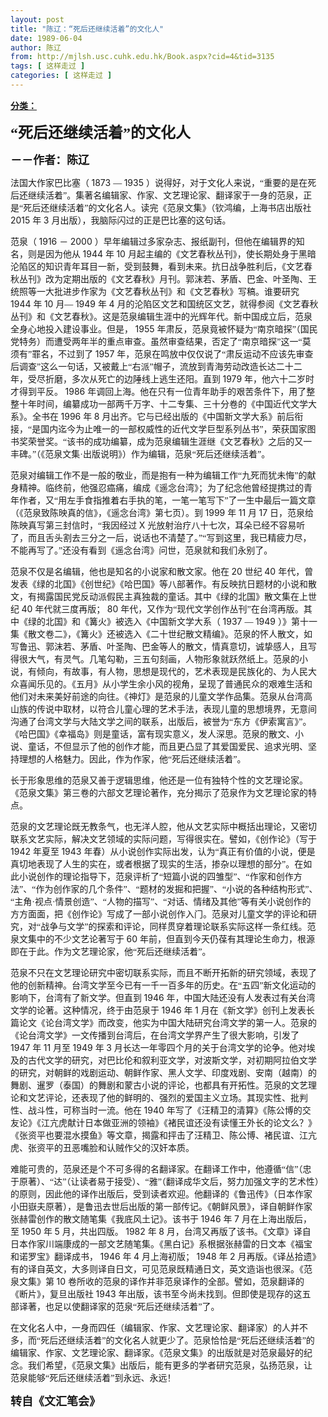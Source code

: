 ```yaml
---
layout: post
title: "陈辽：“死后还继续活着”的文化人"
date: 1989-06-04
author: 陈辽
from: http://mjlsh.usc.cuhk.edu.hk/Book.aspx?cid=4&tid=3135
tags: [ 这样走过 ]
categories: [ 这样走过 ]
---
```


<div style="margin: 15px 10px 10px 0px;">
 <div>
  <span id="ctl00_ContentPlaceHolder1_chapter1_SubjectLabel" style="font-weight:bold;text-decoration:underline;">
   分类：
  </span>
 </div>
 <!--[if gte mso 9]><xml>
 <o:OfficeDocumentSettings>
  <o:AllowPNG/>
 </o:OfficeDocumentSettings>
</xml><![endif]-->
 <!--[if gte mso 9]><xml>
 <w:WordDocument>
  <w:View>Normal</w:View>
  <w:Zoom>0</w:Zoom>
  <w:TrackMoves/>
  <w:TrackFormatting/>
  <w:PunctuationKerning/>
  <w:ValidateAgainstSchemas/>
  <w:SaveIfXMLInvalid>false</w:SaveIfXMLInvalid>
  <w:IgnoreMixedContent>false</w:IgnoreMixedContent>
  <w:AlwaysShowPlaceholderText>false</w:AlwaysShowPlaceholderText>
  <w:DoNotPromoteQF/>
  <w:LidThemeOther>EN-US</w:LidThemeOther>
  <w:LidThemeAsian>JA</w:LidThemeAsian>
  <w:LidThemeComplexScript>X-NONE</w:LidThemeComplexScript>
  <w:Compatibility>
   <w:BreakWrappedTables/>
   <w:SnapToGridInCell/>
   <w:WrapTextWithPunct/>
   <w:UseAsianBreakRules/>
   <w:DontGrowAutofit/>
   <w:SplitPgBreakAndParaMark/>
   <w:EnableOpenTypeKerning/>
   <w:DontFlipMirrorIndents/>
   <w:OverrideTableStyleHps/>
   <w:UseFELayout/>
  </w:Compatibility>
  <m:mathPr>
   <m:mathFont m:val="Cambria Math"/>
   <m:brkBin m:val="before"/>
   <m:brkBinSub m:val="&#45;-"/>
   <m:smallFrac m:val="off"/>
   <m:dispDef/>
   <m:lMargin m:val="0"/>
   <m:rMargin m:val="0"/>
   <m:defJc m:val="centerGroup"/>
   <m:wrapIndent m:val="1440"/>
   <m:intLim m:val="subSup"/>
   <m:naryLim m:val="undOvr"/>
  </m:mathPr></w:WordDocument>
</xml><![endif]-->
 <!--[if gte mso 9]><xml>
 <w:LatentStyles DefLockedState="false" DefUnhideWhenUsed="true"
  DefSemiHidden="true" DefQFormat="false" DefPriority="99"
  LatentStyleCount="276">
  <w:LsdException Locked="false" Priority="0" SemiHidden="false"
   UnhideWhenUsed="false" QFormat="true" Name="Normal"/>
  <w:LsdException Locked="false" Priority="9" SemiHidden="false"
   UnhideWhenUsed="false" QFormat="true" Name="heading 1"/>
  <w:LsdException Locked="false" Priority="9" QFormat="true" Name="heading 2"/>
  <w:LsdException Locked="false" Priority="9" QFormat="true" Name="heading 3"/>
  <w:LsdException Locked="false" Priority="9" QFormat="true" Name="heading 4"/>
  <w:LsdException Locked="false" Priority="9" QFormat="true" Name="heading 5"/>
  <w:LsdException Locked="false" Priority="9" QFormat="true" Name="heading 6"/>
  <w:LsdException Locked="false" Priority="9" QFormat="true" Name="heading 7"/>
  <w:LsdException Locked="false" Priority="9" QFormat="true" Name="heading 8"/>
  <w:LsdException Locked="false" Priority="9" QFormat="true" Name="heading 9"/>
  <w:LsdException Locked="false" Priority="39" Name="toc 1"/>
  <w:LsdException Locked="false" Priority="39" Name="toc 2"/>
  <w:LsdException Locked="false" Priority="39" Name="toc 3"/>
  <w:LsdException Locked="false" Priority="39" Name="toc 4"/>
  <w:LsdException Locked="false" Priority="39" Name="toc 5"/>
  <w:LsdException Locked="false" Priority="39" Name="toc 6"/>
  <w:LsdException Locked="false" Priority="39" Name="toc 7"/>
  <w:LsdException Locked="false" Priority="39" Name="toc 8"/>
  <w:LsdException Locked="false" Priority="39" Name="toc 9"/>
  <w:LsdException Locked="false" Priority="35" QFormat="true" Name="caption"/>
  <w:LsdException Locked="false" Priority="10" SemiHidden="false"
   UnhideWhenUsed="false" QFormat="true" Name="Title"/>
  <w:LsdException Locked="false" Priority="0" Name="Default Paragraph Font"/>
  <w:LsdException Locked="false" Priority="11" SemiHidden="false"
   UnhideWhenUsed="false" QFormat="true" Name="Subtitle"/>
  <w:LsdException Locked="false" Priority="22" SemiHidden="false"
   UnhideWhenUsed="false" QFormat="true" Name="Strong"/>
  <w:LsdException Locked="false" Priority="20" SemiHidden="false"
   UnhideWhenUsed="false" QFormat="true" Name="Emphasis"/>
  <w:LsdException Locked="false" Priority="59" SemiHidden="false"
   UnhideWhenUsed="false" Name="Table Grid"/>
  <w:LsdException Locked="false" UnhideWhenUsed="false" Name="Placeholder Text"/>
  <w:LsdException Locked="false" Priority="1" SemiHidden="false"
   UnhideWhenUsed="false" QFormat="true" Name="No Spacing"/>
  <w:LsdException Locked="false" Priority="60" SemiHidden="false"
   UnhideWhenUsed="false" Name="Light Shading"/>
  <w:LsdException Locked="false" Priority="61" SemiHidden="false"
   UnhideWhenUsed="false" Name="Light List"/>
  <w:LsdException Locked="false" Priority="62" SemiHidden="false"
   UnhideWhenUsed="false" Name="Light Grid"/>
  <w:LsdException Locked="false" Priority="63" SemiHidden="false"
   UnhideWhenUsed="false" Name="Medium Shading 1"/>
  <w:LsdException Locked="false" Priority="64" SemiHidden="false"
   UnhideWhenUsed="false" Name="Medium Shading 2"/>
  <w:LsdException Locked="false" Priority="65" SemiHidden="false"
   UnhideWhenUsed="false" Name="Medium List 1"/>
  <w:LsdException Locked="false" Priority="66" SemiHidden="false"
   UnhideWhenUsed="false" Name="Medium List 2"/>
  <w:LsdException Locked="false" Priority="67" SemiHidden="false"
   UnhideWhenUsed="false" Name="Medium Grid 1"/>
  <w:LsdException Locked="false" Priority="68" SemiHidden="false"
   UnhideWhenUsed="false" Name="Medium Grid 2"/>
  <w:LsdException Locked="false" Priority="69" SemiHidden="false"
   UnhideWhenUsed="false" Name="Medium Grid 3"/>
  <w:LsdException Locked="false" Priority="70" SemiHidden="false"
   UnhideWhenUsed="false" Name="Dark List"/>
  <w:LsdException Locked="false" Priority="71" SemiHidden="false"
   UnhideWhenUsed="false" Name="Colorful Shading"/>
  <w:LsdException Locked="false" Priority="72" SemiHidden="false"
   UnhideWhenUsed="false" Name="Colorful List"/>
  <w:LsdException Locked="false" Priority="73" SemiHidden="false"
   UnhideWhenUsed="false" Name="Colorful Grid"/>
  <w:LsdException Locked="false" Priority="60" SemiHidden="false"
   UnhideWhenUsed="false" Name="Light Shading Accent 1"/>
  <w:LsdException Locked="false" Priority="61" SemiHidden="false"
   UnhideWhenUsed="false" Name="Light List Accent 1"/>
  <w:LsdException Locked="false" Priority="62" SemiHidden="false"
   UnhideWhenUsed="false" Name="Light Grid Accent 1"/>
  <w:LsdException Locked="false" Priority="63" SemiHidden="false"
   UnhideWhenUsed="false" Name="Medium Shading 1 Accent 1"/>
  <w:LsdException Locked="false" Priority="64" SemiHidden="false"
   UnhideWhenUsed="false" Name="Medium Shading 2 Accent 1"/>
  <w:LsdException Locked="false" Priority="65" SemiHidden="false"
   UnhideWhenUsed="false" Name="Medium List 1 Accent 1"/>
  <w:LsdException Locked="false" UnhideWhenUsed="false" Name="Revision"/>
  <w:LsdException Locked="false" Priority="34" SemiHidden="false"
   UnhideWhenUsed="false" QFormat="true" Name="List Paragraph"/>
  <w:LsdException Locked="false" Priority="29" SemiHidden="false"
   UnhideWhenUsed="false" QFormat="true" Name="Quote"/>
  <w:LsdException Locked="false" Priority="30" SemiHidden="false"
   UnhideWhenUsed="false" QFormat="true" Name="Intense Quote"/>
  <w:LsdException Locked="false" Priority="66" SemiHidden="false"
   UnhideWhenUsed="false" Name="Medium List 2 Accent 1"/>
  <w:LsdException Locked="false" Priority="67" SemiHidden="false"
   UnhideWhenUsed="false" Name="Medium Grid 1 Accent 1"/>
  <w:LsdException Locked="false" Priority="68" SemiHidden="false"
   UnhideWhenUsed="false" Name="Medium Grid 2 Accent 1"/>
  <w:LsdException Locked="false" Priority="69" SemiHidden="false"
   UnhideWhenUsed="false" Name="Medium Grid 3 Accent 1"/>
  <w:LsdException Locked="false" Priority="70" SemiHidden="false"
   UnhideWhenUsed="false" Name="Dark List Accent 1"/>
  <w:LsdException Locked="false" Priority="71" SemiHidden="false"
   UnhideWhenUsed="false" Name="Colorful Shading Accent 1"/>
  <w:LsdException Locked="false" Priority="72" SemiHidden="false"
   UnhideWhenUsed="false" Name="Colorful List Accent 1"/>
  <w:LsdException Locked="false" Priority="73" SemiHidden="false"
   UnhideWhenUsed="false" Name="Colorful Grid Accent 1"/>
  <w:LsdException Locked="false" Priority="60" SemiHidden="false"
   UnhideWhenUsed="false" Name="Light Shading Accent 2"/>
  <w:LsdException Locked="false" Priority="61" SemiHidden="false"
   UnhideWhenUsed="false" Name="Light List Accent 2"/>
  <w:LsdException Locked="false" Priority="62" SemiHidden="false"
   UnhideWhenUsed="false" Name="Light Grid Accent 2"/>
  <w:LsdException Locked="false" Priority="63" SemiHidden="false"
   UnhideWhenUsed="false" Name="Medium Shading 1 Accent 2"/>
  <w:LsdException Locked="false" Priority="64" SemiHidden="false"
   UnhideWhenUsed="false" Name="Medium Shading 2 Accent 2"/>
  <w:LsdException Locked="false" Priority="65" SemiHidden="false"
   UnhideWhenUsed="false" Name="Medium List 1 Accent 2"/>
  <w:LsdException Locked="false" Priority="66" SemiHidden="false"
   UnhideWhenUsed="false" Name="Medium List 2 Accent 2"/>
  <w:LsdException Locked="false" Priority="67" SemiHidden="false"
   UnhideWhenUsed="false" Name="Medium Grid 1 Accent 2"/>
  <w:LsdException Locked="false" Priority="68" SemiHidden="false"
   UnhideWhenUsed="false" Name="Medium Grid 2 Accent 2"/>
  <w:LsdException Locked="false" Priority="69" SemiHidden="false"
   UnhideWhenUsed="false" Name="Medium Grid 3 Accent 2"/>
  <w:LsdException Locked="false" Priority="70" SemiHidden="false"
   UnhideWhenUsed="false" Name="Dark List Accent 2"/>
  <w:LsdException Locked="false" Priority="71" SemiHidden="false"
   UnhideWhenUsed="false" Name="Colorful Shading Accent 2"/>
  <w:LsdException Locked="false" Priority="72" SemiHidden="false"
   UnhideWhenUsed="false" Name="Colorful List Accent 2"/>
  <w:LsdException Locked="false" Priority="73" SemiHidden="false"
   UnhideWhenUsed="false" Name="Colorful Grid Accent 2"/>
  <w:LsdException Locked="false" Priority="60" SemiHidden="false"
   UnhideWhenUsed="false" Name="Light Shading Accent 3"/>
  <w:LsdException Locked="false" Priority="61" SemiHidden="false"
   UnhideWhenUsed="false" Name="Light List Accent 3"/>
  <w:LsdException Locked="false" Priority="62" SemiHidden="false"
   UnhideWhenUsed="false" Name="Light Grid Accent 3"/>
  <w:LsdException Locked="false" Priority="63" SemiHidden="false"
   UnhideWhenUsed="false" Name="Medium Shading 1 Accent 3"/>
  <w:LsdException Locked="false" Priority="64" SemiHidden="false"
   UnhideWhenUsed="false" Name="Medium Shading 2 Accent 3"/>
  <w:LsdException Locked="false" Priority="65" SemiHidden="false"
   UnhideWhenUsed="false" Name="Medium List 1 Accent 3"/>
  <w:LsdException Locked="false" Priority="66" SemiHidden="false"
   UnhideWhenUsed="false" Name="Medium List 2 Accent 3"/>
  <w:LsdException Locked="false" Priority="67" SemiHidden="false"
   UnhideWhenUsed="false" Name="Medium Grid 1 Accent 3"/>
  <w:LsdException Locked="false" Priority="68" SemiHidden="false"
   UnhideWhenUsed="false" Name="Medium Grid 2 Accent 3"/>
  <w:LsdException Locked="false" Priority="69" SemiHidden="false"
   UnhideWhenUsed="false" Name="Medium Grid 3 Accent 3"/>
  <w:LsdException Locked="false" Priority="70" SemiHidden="false"
   UnhideWhenUsed="false" Name="Dark List Accent 3"/>
  <w:LsdException Locked="false" Priority="71" SemiHidden="false"
   UnhideWhenUsed="false" Name="Colorful Shading Accent 3"/>
  <w:LsdException Locked="false" Priority="72" SemiHidden="false"
   UnhideWhenUsed="false" Name="Colorful List Accent 3"/>
  <w:LsdException Locked="false" Priority="73" SemiHidden="false"
   UnhideWhenUsed="false" Name="Colorful Grid Accent 3"/>
  <w:LsdException Locked="false" Priority="60" SemiHidden="false"
   UnhideWhenUsed="false" Name="Light Shading Accent 4"/>
  <w:LsdException Locked="false" Priority="61" SemiHidden="false"
   UnhideWhenUsed="false" Name="Light List Accent 4"/>
  <w:LsdException Locked="false" Priority="62" SemiHidden="false"
   UnhideWhenUsed="false" Name="Light Grid Accent 4"/>
  <w:LsdException Locked="false" Priority="63" SemiHidden="false"
   UnhideWhenUsed="false" Name="Medium Shading 1 Accent 4"/>
  <w:LsdException Locked="false" Priority="64" SemiHidden="false"
   UnhideWhenUsed="false" Name="Medium Shading 2 Accent 4"/>
  <w:LsdException Locked="false" Priority="65" SemiHidden="false"
   UnhideWhenUsed="false" Name="Medium List 1 Accent 4"/>
  <w:LsdException Locked="false" Priority="66" SemiHidden="false"
   UnhideWhenUsed="false" Name="Medium List 2 Accent 4"/>
  <w:LsdException Locked="false" Priority="67" SemiHidden="false"
   UnhideWhenUsed="false" Name="Medium Grid 1 Accent 4"/>
  <w:LsdException Locked="false" Priority="68" SemiHidden="false"
   UnhideWhenUsed="false" Name="Medium Grid 2 Accent 4"/>
  <w:LsdException Locked="false" Priority="69" SemiHidden="false"
   UnhideWhenUsed="false" Name="Medium Grid 3 Accent 4"/>
  <w:LsdException Locked="false" Priority="70" SemiHidden="false"
   UnhideWhenUsed="false" Name="Dark List Accent 4"/>
  <w:LsdException Locked="false" Priority="71" SemiHidden="false"
   UnhideWhenUsed="false" Name="Colorful Shading Accent 4"/>
  <w:LsdException Locked="false" Priority="72" SemiHidden="false"
   UnhideWhenUsed="false" Name="Colorful List Accent 4"/>
  <w:LsdException Locked="false" Priority="73" SemiHidden="false"
   UnhideWhenUsed="false" Name="Colorful Grid Accent 4"/>
  <w:LsdException Locked="false" Priority="60" SemiHidden="false"
   UnhideWhenUsed="false" Name="Light Shading Accent 5"/>
  <w:LsdException Locked="false" Priority="61" SemiHidden="false"
   UnhideWhenUsed="false" Name="Light List Accent 5"/>
  <w:LsdException Locked="false" Priority="62" SemiHidden="false"
   UnhideWhenUsed="false" Name="Light Grid Accent 5"/>
  <w:LsdException Locked="false" Priority="63" SemiHidden="false"
   UnhideWhenUsed="false" Name="Medium Shading 1 Accent 5"/>
  <w:LsdException Locked="false" Priority="64" SemiHidden="false"
   UnhideWhenUsed="false" Name="Medium Shading 2 Accent 5"/>
  <w:LsdException Locked="false" Priority="65" SemiHidden="false"
   UnhideWhenUsed="false" Name="Medium List 1 Accent 5"/>
  <w:LsdException Locked="false" Priority="66" SemiHidden="false"
   UnhideWhenUsed="false" Name="Medium List 2 Accent 5"/>
  <w:LsdException Locked="false" Priority="67" SemiHidden="false"
   UnhideWhenUsed="false" Name="Medium Grid 1 Accent 5"/>
  <w:LsdException Locked="false" Priority="68" SemiHidden="false"
   UnhideWhenUsed="false" Name="Medium Grid 2 Accent 5"/>
  <w:LsdException Locked="false" Priority="69" SemiHidden="false"
   UnhideWhenUsed="false" Name="Medium Grid 3 Accent 5"/>
  <w:LsdException Locked="false" Priority="70" SemiHidden="false"
   UnhideWhenUsed="false" Name="Dark List Accent 5"/>
  <w:LsdException Locked="false" Priority="71" SemiHidden="false"
   UnhideWhenUsed="false" Name="Colorful Shading Accent 5"/>
  <w:LsdException Locked="false" Priority="72" SemiHidden="false"
   UnhideWhenUsed="false" Name="Colorful List Accent 5"/>
  <w:LsdException Locked="false" Priority="73" SemiHidden="false"
   UnhideWhenUsed="false" Name="Colorful Grid Accent 5"/>
  <w:LsdException Locked="false" Priority="60" SemiHidden="false"
   UnhideWhenUsed="false" Name="Light Shading Accent 6"/>
  <w:LsdException Locked="false" Priority="61" SemiHidden="false"
   UnhideWhenUsed="false" Name="Light List Accent 6"/>
  <w:LsdException Locked="false" Priority="62" SemiHidden="false"
   UnhideWhenUsed="false" Name="Light Grid Accent 6"/>
  <w:LsdException Locked="false" Priority="63" SemiHidden="false"
   UnhideWhenUsed="false" Name="Medium Shading 1 Accent 6"/>
  <w:LsdException Locked="false" Priority="64" SemiHidden="false"
   UnhideWhenUsed="false" Name="Medium Shading 2 Accent 6"/>
  <w:LsdException Locked="false" Priority="65" SemiHidden="false"
   UnhideWhenUsed="false" Name="Medium List 1 Accent 6"/>
  <w:LsdException Locked="false" Priority="66" SemiHidden="false"
   UnhideWhenUsed="false" Name="Medium List 2 Accent 6"/>
  <w:LsdException Locked="false" Priority="67" SemiHidden="false"
   UnhideWhenUsed="false" Name="Medium Grid 1 Accent 6"/>
  <w:LsdException Locked="false" Priority="68" SemiHidden="false"
   UnhideWhenUsed="false" Name="Medium Grid 2 Accent 6"/>
  <w:LsdException Locked="false" Priority="69" SemiHidden="false"
   UnhideWhenUsed="false" Name="Medium Grid 3 Accent 6"/>
  <w:LsdException Locked="false" Priority="70" SemiHidden="false"
   UnhideWhenUsed="false" Name="Dark List Accent 6"/>
  <w:LsdException Locked="false" Priority="71" SemiHidden="false"
   UnhideWhenUsed="false" Name="Colorful Shading Accent 6"/>
  <w:LsdException Locked="false" Priority="72" SemiHidden="false"
   UnhideWhenUsed="false" Name="Colorful List Accent 6"/>
  <w:LsdException Locked="false" Priority="73" SemiHidden="false"
   UnhideWhenUsed="false" Name="Colorful Grid Accent 6"/>
  <w:LsdException Locked="false" Priority="19" SemiHidden="false"
   UnhideWhenUsed="false" QFormat="true" Name="Subtle Emphasis"/>
  <w:LsdException Locked="false" Priority="21" SemiHidden="false"
   UnhideWhenUsed="false" QFormat="true" Name="Intense Emphasis"/>
  <w:LsdException Locked="false" Priority="31" SemiHidden="false"
   UnhideWhenUsed="false" QFormat="true" Name="Subtle Reference"/>
  <w:LsdException Locked="false" Priority="32" SemiHidden="false"
   UnhideWhenUsed="false" QFormat="true" Name="Intense Reference"/>
  <w:LsdException Locked="false" Priority="33" SemiHidden="false"
   UnhideWhenUsed="false" QFormat="true" Name="Book Title"/>
  <w:LsdException Locked="false" Priority="37" Name="Bibliography"/>
  <w:LsdException Locked="false" Priority="39" QFormat="true" Name="TOC Heading"/>
 </w:LatentStyles>
</xml><![endif]-->
 <!--[if gte mso 10]>
<style>
 /* Style Definitions */
table.MsoNormalTable
	{mso-style-name:"Table Normal";
	mso-tstyle-rowband-size:0;
	mso-tstyle-colband-size:0;
	mso-style-noshow:yes;
	mso-style-priority:99;
	mso-style-parent:"";
	mso-padding-alt:0in 5.4pt 0in 5.4pt;
	mso-para-margin:0in;
	mso-para-margin-bottom:.0001pt;
	mso-pagination:widow-orphan;
	font-size:10.0pt;
	font-family:"Times New Roman";}
</style>
<![endif]-->
 <!--StartFragment-->
 <p class="MsoNormal">
  <o:p>
   <font size="5">
   </font>
  </o:p>
 </p>
 <p class="MsoNormal">
  <b>
   <span lang="ZH-CN" style="font-family: 宋体;">
    <font size="5">
     “死后还继续活着”的文化人
    </font>
   </span>
   <font size="4">
    <o:p>
    </o:p>
   </font>
  </b>
 </p>
 <p class="MsoNormal">
  <span lang="ZH-CN" style='font-family:宋体;mso-ascii-font-family:
"Times New Roman"'>
   <b>
    <font size="4">
     －－作者：陈辽
    </font>
   </b>
  </span>
  <o:p>
  </o:p>
 </p>
 <p class="MsoNormal">
  <o:p>
  </o:p>
 </p>
 <p class="MsoNormal">
  <span lang="ZH-CN" style='font-family:宋体;mso-ascii-font-family:
"Times New Roman"'>
   法国大作家巴比塞（
  </span>
  1873
  <span lang="ZH-CN" style='font-family:
宋体;mso-ascii-font-family:"Times New Roman"'>
   —
  </span>
  1935
  <span lang="ZH-CN" style='font-family:宋体;mso-ascii-font-family:"Times New Roman"'>
   ）说得好，对于文化人来说，“重要的是在死后还继续活着”。集著名编辑家、作家、文艺理论家、翻译家于一身的范泉，正是“死后还继续活着”的文化名人。读完《范泉文集》（钦鸿编，上海书店出版社
  </span>
  2015
  <span lang="ZH-CN" style='font-family:宋体;mso-ascii-font-family:"Times New Roman"'>
   年
  </span>
  3
  <span lang="ZH-CN" style='font-family:宋体;mso-ascii-font-family:"Times New Roman"'>
   月出版），我脑际闪过的正是巴比塞的这句话。
  </span>
  <o:p>
  </o:p>
 </p>
 <p class="MsoNormal">
  <span lang="ZH-CN" style='font-family:宋体;mso-ascii-font-family:
"Times New Roman"'>
   范泉（
  </span>
  1916
  <span lang="ZH-CN" style='font-family:宋体;
mso-ascii-font-family:"Times New Roman"'>
   －
  </span>
  2000
  <span lang="ZH-CN" style='font-family:宋体;mso-ascii-font-family:"Times New Roman"'>
   ）早年编辑过多家杂志、报纸副刊，但他在编辑界的知名，则是因为他从
  </span>
  1944
  <span lang="ZH-CN" style='font-family:宋体;mso-ascii-font-family:"Times New Roman"'>
   年
  </span>
  10
  <span lang="ZH-CN" style='font-family:宋体;mso-ascii-font-family:"Times New Roman"'>
   月起主编的《文艺春秋丛刊》，使长期处身于黑暗沦陷区的知识青年耳目一新，受到鼓舞，看到未来。抗日战争胜利后，《文艺春秋丛刊》改为定期出版的《文艺春秋》月刊。郭沫若、茅盾、巴金、叶圣陶、王统照等一大批进步作家为《文艺春秋丛刊》和《文艺春秋》写稿。谁要研究
  </span>
  1944
  <span lang="ZH-CN" style='font-family:宋体;mso-ascii-font-family:"Times New Roman"'>
   年
  </span>
  10
  <span lang="ZH-CN" style='font-family:宋体;mso-ascii-font-family:"Times New Roman"'>
   月—
  </span>
  1949
  <span lang="ZH-CN" style='font-family:宋体;mso-ascii-font-family:"Times New Roman"'>
   年
  </span>
  4
  <span lang="ZH-CN" style='font-family:宋体;mso-ascii-font-family:"Times New Roman"'>
   月的沦陷区文艺和国统区文艺，就得参阅《文艺春秋丛刊》和《文艺春秋》。这是范泉编辑生涯中的光辉年代。新中国成立后，范泉全身心地投入建设事业。但是，
  </span>
  1955
  <span lang="ZH-CN" style='font-family:宋体;mso-ascii-font-family:"Times New Roman"'>
   年肃反，范泉竟被怀疑为“南京暗探”（国民党特务）而遭受两年半的重点审查。虽然审查结果，否定了“南京暗探”这一“莫须有”罪名，不过到了
  </span>
  1957
  <span lang="ZH-CN" style='font-family:宋体;mso-ascii-font-family:"Times New Roman"'>
   年，范泉在鸣放中仅仅说了“肃反运动不应该先审查后调查”这么一句话，又被戴上“右派”帽子，流放到青海劳动改造长达二十二年，受尽折磨，多次从死亡的边陲线上逃生还阳。直到
  </span>
  1979
  <span lang="ZH-CN" style='font-family:宋体;mso-ascii-font-family:"Times New Roman"'>
   年，他六十二岁时才得到平反。
  </span>
  1986
  <span lang="ZH-CN" style='font-family:宋体;mso-ascii-font-family:"Times New Roman"'>
   年调回上海。他在只有一位青年助手的艰苦条件下，用了整整十年时间，编纂成功一部两千万字、十二专集、三十分卷的《中国近代文学大系》。全书在
  </span>
  1996
  <span lang="ZH-CN" style='font-family:宋体;mso-ascii-font-family:"Times New Roman"'>
   年
  </span>
  8
  <span lang="ZH-CN" style='font-family:宋体;mso-ascii-font-family:"Times New Roman"'>
   月出齐。它与已经出版的《中国新文学大系》前后衔接，“是国内迄今为止唯一的一部权威性的近代文学巨型系列丛书”，荣获国家图书奖荣誉奖。“该书的成功编纂，成为范泉编辑生涯继《文艺春秋》之后的又一丰碑。”（《范泉文集·出版说明》）作为编辑，范泉“死后还继续活着”。
  </span>
  <o:p>
  </o:p>
 </p>
 <p class="MsoNormal">
  <span lang="ZH-CN" style='font-family:宋体;mso-ascii-font-family:
"Times New Roman"'>
   范泉对编辑工作不是一般的敬业，而是抱有一种为编辑工作“九死而犹未悔”的献身精神。临终前，他强忍癌痛，编成《遥念台湾》；为了纪念他曾经提携过的青年作者，又“用左手食指推着右手执的笔，一笔一笔写下”了一生中最后一篇文章（《范泉致陈映真的信》，《遥念台湾》第七页）。到
  </span>
  1999
  <span lang="ZH-CN" style='font-family:宋体;mso-ascii-font-family:"Times New Roman"'>
   年
  </span>
  11
  <span lang="ZH-CN" style='font-family:宋体;mso-ascii-font-family:"Times New Roman"'>
   月
  </span>
  17
  <span lang="ZH-CN" style='font-family:宋体;mso-ascii-font-family:"Times New Roman"'>
   日，范泉给陈映真写第三封信时，“我因经过
  </span>
  X
  <span lang="ZH-CN" style='font-family:宋体;mso-ascii-font-family:"Times New Roman"'>
   光放射治疗八十七次，耳朵已经不容易听了，而且舌头割去三分之一后，说话也不清楚了。”“写到这里，我已精疲力尽，不能再写了。”还没有看到《遥念台湾》问世，范泉就和我们永别了。
  </span>
  <o:p>
  </o:p>
 </p>
 <p class="MsoNormal">
  <span lang="ZH-CN" style='font-family:宋体;mso-ascii-font-family:
"Times New Roman"'>
   范泉不仅是名编辑，他也是知名的小说家和散文家。他在
  </span>
  20
  <span lang="ZH-CN" style='font-family:宋体;mso-ascii-font-family:"Times New Roman"'>
   世纪
  </span>
  40
  <span lang="ZH-CN" style='font-family:宋体;mso-ascii-font-family:"Times New Roman"'>
   年代，曾发表《绿的北国》《创世纪》《哈巴国》等八部著作。有反映抗日题材的小说和散文，有揭露国民党反动派假民主真独裁的童话。其中《绿的北国》散文集在上世纪
  </span>
  40
  <span lang="ZH-CN" style='font-family:宋体;mso-ascii-font-family:"Times New Roman"'>
   年代就三度再版；
  </span>
  80
  <span lang="ZH-CN" style='font-family:宋体;mso-ascii-font-family:"Times New Roman"'>
   年代，又作为“现代文学创作丛刊”在台湾再版。其中《绿的北国》和《篝火》被选入《中国新文学大系（
  </span>
  1937
  <span lang="ZH-CN" style='font-family:宋体;mso-ascii-font-family:"Times New Roman"'>
   —
  </span>
  1949
  <span lang="ZH-CN" style='font-family:宋体;mso-ascii-font-family:"Times New Roman"'>
   ）》第十一集《散文卷二》，《篝火》还被选入《二十世纪散文精编》。范泉的怀人散文，如写鲁迅、郭沫若、茅盾、叶圣陶、巴金等人的散文，情真意切，诚挚感人，且写得很大气，有灵气。几笔勾勒，三五句刻画，人物形象就跃然纸上。范泉的小说，有倾向，有故事，有人物，思想是现代的，艺术表现是民族化的、为人民大众喜闻乐见的。《五月》从小学生余小风的视角，呈现了普通民众的艰难生活和他们对未来美好前途的向往。《神灯》是范泉的儿童文学作品集。范泉从台湾高山族的传说中取材，以符合儿童心理的艺术手法，表现儿童的思想境界，无意间沟通了台湾文学与大陆文学之间的联系，出版后，被誉为“东方《伊索寓言》”。《哈巴国》《幸福岛》则是童话，富有现实意义，发人深思。范泉的散文、小说、童话，不但显示了他的创作才能，而且更凸显了其爱国爱民、追求光明、坚持理想的人格魅力。因此，作为作家，他“死后还继续活着”。
  </span>
  <o:p>
  </o:p>
 </p>
 <p class="MsoNormal">
  <span lang="ZH-CN" style='font-family:宋体;mso-ascii-font-family:
"Times New Roman"'>
   长于形象思维的范泉又善于逻辑思维，他还是一位有独特个性的文艺理论家。《范泉文集》第三卷的六部文艺理论著作，充分揭示了范泉作为文艺理论家的特点。
  </span>
  <o:p>
  </o:p>
 </p>
 <p class="MsoNormal">
  <span lang="ZH-CN" style='font-family:宋体;mso-ascii-font-family:
"Times New Roman"'>
   范泉的文艺理论既无教条气，也无洋人腔，他从文艺实际中概括出理论，又密切联系文艺实际，解决文艺领域的实际问题，写得很实在。譬如，《创作论》（写于
  </span>
  1942
  <span lang="ZH-CN" style='font-family:宋体;mso-ascii-font-family:"Times New Roman"'>
   年夏至
  </span>
  1943
  <span lang="ZH-CN" style='font-family:宋体;mso-ascii-font-family:"Times New Roman"'>
   年春）从小说创作实际出发，认为“真正有价值的小说，便是真切地表现了人生的实在，或者根据了现实的生活，掺杂以理想的部分”。在如此小说创作的理论指导下，范泉评析了“短篇小说的四雏型”、“作家和创作方法”、“作为创作家的几个条件”、“题材的发掘和把握”、“小说的各种结构形式”、“主角·视点·情景创造”、“人物的描写”、“对话、情绪及其他”等有关小说创作的方方面面，把《创作论》写成了一部小说创作入门。范泉对儿童文学的评论和研究，对“战争与文学”的探索和评论，同样贯穿着理论联系实际这样一条红线。范泉文集中的不少文艺论著写于
  </span>
  60
  <span lang="ZH-CN" style='font-family:宋体;mso-ascii-font-family:"Times New Roman"'>
   年前，但直到今天仍葆有其理论生命力，根源即在于此。作为文艺理论家，他“死后还继续活着”。
  </span>
  <o:p>
  </o:p>
 </p>
 <p class="MsoNormal">
  <span lang="ZH-CN" style='font-family:宋体;mso-ascii-font-family:
"Times New Roman"'>
   范泉不只在文艺理论研究中密切联系实际，而且不断开拓新的研究领域，表现了他的创新精神。台湾文学至今已有一千一百多年的历史。在“五四”新文化运动的影响下，台湾有了新文学。但直到
  </span>
  1946
  <span lang="ZH-CN" style='font-family:宋体;mso-ascii-font-family:"Times New Roman"'>
   年，中国大陆还没有人发表过有关台湾文学的论著。这种情况，终于由范泉于
  </span>
  1946
  <span lang="ZH-CN" style='font-family:宋体;mso-ascii-font-family:"Times New Roman"'>
   年
  </span>
  1
  <span lang="ZH-CN" style='font-family:宋体;mso-ascii-font-family:"Times New Roman"'>
   月在《新文学》创刊上发表长篇论文《论台湾文学》而改变，他实为中国大陆研究台湾文学的第一人。范泉的《论台湾文学》一文传播到台湾后，在台湾文学界产生了很大影响，引发了
  </span>
  1947
  <span lang="ZH-CN" style='font-family:宋体;mso-ascii-font-family:"Times New Roman"'>
   年
  </span>
  11
  <span lang="ZH-CN" style='font-family:宋体;mso-ascii-font-family:"Times New Roman"'>
   月至
  </span>
  1949
  <span lang="ZH-CN" style='font-family:宋体;mso-ascii-font-family:"Times New Roman"'>
   年
  </span>
  3
  <span lang="ZH-CN" style='font-family:宋体;mso-ascii-font-family:"Times New Roman"'>
   月长达一年零四个月的关于台湾文学的论争。他对埃及的古代文学的研究，对巴比伦和叙利亚文学，对波斯文学，对初期阿拉伯文学的研究，对朝鲜的戏剧运动、朝鲜作家、黑人文学、印度戏剧、安南（越南）的舞剧、暹罗（泰国）的舞剧和蒙古小说的评论，也都具有开拓性。范泉的文艺理论和文艺评论，还表现了他的鲜明的、强烈的爱国主义立场。其现实性、批判性、战斗性，可称当时一流。他在
  </span>
  1940
  <span lang="ZH-CN" style='font-family:宋体;mso-ascii-font-family:"Times New Roman"'>
   年写了《汪精卫的清算》《陈公博的交友论》《江亢虎献计日本做亚洲的领袖》《褚民谊还没有读懂王外长的论文么？》《张资平也要混水摸鱼》等文章，揭露和抨击了汪精卫、陈公博、褚民谊、江亢虎、张资平的丑恶嘴脸和认贼作父的汉奸本质。
  </span>
  <o:p>
  </o:p>
 </p>
 <p class="MsoNormal">
  <span lang="ZH-CN" style='font-family:宋体;mso-ascii-font-family:
"Times New Roman"'>
   难能可贵的，范泉还是个不可多得的名翻译家。在翻译工作中，他遵循“信”（忠于原著）、“达”（让读者易于接受）、“雅”（翻译成华文后，努力加强文字的艺术性）的原则，因此他的译作出版后，受到读者欢迎。他翻译的《鲁迅传》（日本作家小田嶽夫原著），是鲁迅去世后出版的第一部传记。《朝鲜风景》，译自朝鲜作家张赫雷创作的散文随笔集《我底风土记》。该书于
  </span>
  1946
  <span lang="ZH-CN" style='font-family:宋体;mso-ascii-font-family:"Times New Roman"'>
   年
  </span>
  7
  <span lang="ZH-CN" style='font-family:宋体;mso-ascii-font-family:"Times New Roman"'>
   月在上海出版后，至
  </span>
  1950
  <span lang="ZH-CN" style='font-family:宋体;mso-ascii-font-family:"Times New Roman"'>
   年
  </span>
  5
  <span lang="ZH-CN" style='font-family:宋体;mso-ascii-font-family:"Times New Roman"'>
   月，共出四版。
  </span>
  1982
  <span lang="ZH-CN" style='font-family:宋体;mso-ascii-font-family:"Times New Roman"'>
   年
  </span>
  8
  <span lang="ZH-CN" style='font-family:宋体;mso-ascii-font-family:"Times New Roman"'>
   月，台湾又再版了该书。《文章》译自日本作家川端康成的一部文艺随笔集。《黑白记》系根据张赫雷的日文本《福宝和诺罗宝》翻译成书，
  </span>
  1946
  <span lang="ZH-CN" style='font-family:宋体;mso-ascii-font-family:"Times New Roman"'>
   年
  </span>
  4
  <span lang="ZH-CN" style='font-family:宋体;mso-ascii-font-family:"Times New Roman"'>
   月上海初版；
  </span>
  1948
  <span lang="ZH-CN" style='font-family:宋体;mso-ascii-font-family:"Times New Roman"'>
   年
  </span>
  2
  <span lang="ZH-CN" style='font-family:宋体;mso-ascii-font-family:"Times New Roman"'>
   月再版。《译丛拾遗》有的译自英文，大多则译自日文，可见范泉既精通日文，英文造诣也很深。《范泉文集》第
  </span>
  10
  <span lang="ZH-CN" style='font-family:宋体;mso-ascii-font-family:"Times New Roman"'>
   卷所收的范泉的译作并非范泉译作的全部。譬如，范泉翻译的《断片》，复旦出版社
  </span>
  1943
  <span lang="ZH-CN" style='font-family:宋体;mso-ascii-font-family:"Times New Roman"'>
   年出版，该书至今尚未找到。但即使是现存的这五部译著，也足以使翻译家的范泉“死后还继续活着”了。
  </span>
  <o:p>
  </o:p>
 </p>
 <p class="MsoNormal">
  <span lang="ZH-CN" style='font-family:宋体;mso-ascii-font-family:
"Times New Roman"'>
   在文化名人中，一身而四任（编辑家、作家、文艺理论家、翻译家）的人并不多，而“死后还继续活着”的文化名人就更少了。范泉恰恰是“死后还继续活着”的编辑家、作家、文艺理论家、翻译家。《范泉文集》的出版就是对范泉最好的纪念。我们希望，《范泉文集》出版后，能有更多的学者研究范泉，弘扬范泉，让范泉能够“死后还继续活着”到永远、永远！
  </span>
  <o:p>
  </o:p>
 </p>
 <p class="MsoNormal">
  <o:p>
   <b>
    <font size="4">
    </font>
   </b>
  </o:p>
 </p>
 <p class="MsoNormal">
  <b>
   <font size="4">
    <span lang="ZH-CN" style='font-family:宋体;mso-ascii-font-family:
"Times New Roman"'>
     转自《文汇笔会》
    </span>
    <o:p>
    </o:p>
   </font>
  </b>
 </p>
 <br/>
 <!--EndFragment-->
</div>

